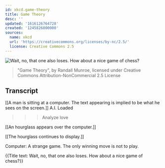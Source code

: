 ```yaml
---
id: xkcd.game-theory
title: Game Theory
desc: ''
updated: '1616126764728'
created: '1245826800000'
sources:
  name: xkcd
  url: 'https://creativecommons.org/licenses/by-nc/2.5/'
  license: Creative Commons 2.5
---
```

![Wait, no, that one also loses. How about a nice game of chess?](https://imgs.xkcd.com/comics/game_theory.png)
> "Game Theory", by Randall Munroe, licensed under Creative Commons Attribution-NonCommercial 2.5 License

## Transcript
[[A man is sitting at a computer.  The text appearing is implied to be what he sees on the screen.]]
A.I. Loaded
>>> Analyze love

[[An hourglass appears over the computer.]]

[[The hourglass continues to display.]]

Computer: A strange game. The only winning move is not to play.

{{Title text: Wait, no, that one also loses. How about a nice game of chess?}}
